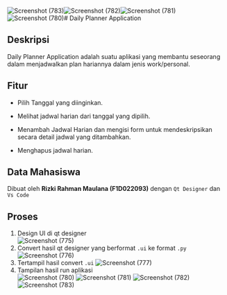 ![Screenshot (783)](https://github.com/user-attachments/assets/6be7ea2c-11ca-4edb-b49f-299bbe9e317f)![Screenshot (782)](https://github.com/user-attachments/assets/861314d4-c3fc-4d58-89ea-589b16a3be06)![Screenshot (781)](https://github.com/user-attachments/assets/84d91b58-f5bf-4966-8117-7fecdebacec6)![Screenshot (780)](https://github.com/user-attachments/assets/69ec32ab-1e00-4a41-91ed-d380e41e8d85)# Daily Planner Application

## Deskripsi

Daily Planner Application adalah suatu aplikasi yang membantu seseorang dalam menjadwalkan plan hariannya dalam jenis work/personal.

## Fitur

- Pilih Tanggal yang diinginkan.

- Melihat jadwal harian dari tanggal yang dipilih.

- Menambah Jadwal Harian dan mengisi form untuk mendeskripsikan secara detail jadwal yang ditambahkan.

- Menghapus jadwal harian.

## Data Mahasiswa

Dibuat oleh **Rizki Rahman Maulana (F1D022093)** dengan `Qt Designer` dan `Vs Code`

## Proses

1. Design UI di qt designer <br>
![Screenshot (775)](https://github.com/user-attachments/assets/1b9de0b4-38d6-4b33-ae98-8d824e684ab3)
2. Convert hasil qt designer yang berformat `.ui` ke format `.py` <br>
![Screenshot (776)](https://github.com/user-attachments/assets/4b80a6ab-ef21-42c2-8727-f33d02ccbd80)
3. Tertampil hasil convert `.ui`
![Screenshot (777)](https://github.com/user-attachments/assets/9ac21e96-5dd4-4e6c-b7c9-b914b65860d4)
5. Tampilan hasil run aplikasi <br>
![Screenshot (780)](https://github.com/user-attachments/assets/f42e4d17-7f48-4331-a8c1-e914ab46f47b)
![Screenshot (781)](https://github.com/user-attachments/assets/3eb62202-da0c-4cd6-980b-aa13a0506785)
![Screenshot (782)](https://github.com/user-attachments/assets/6275eada-3913-42a6-ad3e-4f05ddd101a6)
![Screenshot (783)](https://github.com/user-attachments/assets/f8d8f83a-626b-4101-939d-0f17f12bd8d4)

